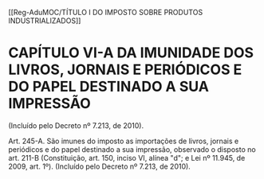 [[Reg-AduMOC/TÍTULO I DO IMPOSTO SOBRE PRODUTOS INDUSTRIALIZADOS]]

# CAPÍTULO VI-A DA IMUNIDADE DOS LIVROS, JORNAIS E PERIÓDICOS E DO PAPEL DESTINADO A SUA IMPRESSÃO

(Incluído pelo Decreto nº 7.213, de 2010).

Art. 245-A. São imunes do imposto as importações de livros,
jornais e periódicos e do papel destinado a sua impressão,
observado o disposto no art. 211-B (Constituição, art. 150,
inciso VI, alínea "d"; e Lei nº 11.945, de 2009, art. 1º).
(Incluído pelo Decreto nº 7.213, de 2010).